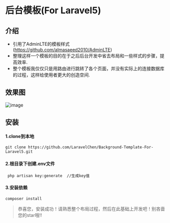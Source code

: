 # 后台模板(For Laravel5)

##  介绍
- 引用了AdminLTE的模板样式(https://github.com/almasaeed2010/AdminLTE)
- 整理这样一个模板的目的在于之后后台开发中省去布局和一些样式的步骤，提高效率.
- 整个模板我仅仅只是用路由进行跳转了各个页面，并没有实际上的连接数据库的过程，这样给使用者更大的创造空间.

## 效果图
![image](https://github.com/LaravelChen/Background-Template-For-Laravel5/raw/master/images/adminimg.png)

## 安装
#### 1.clone到本地
```
git clone https://github.com/LaravelChen/Background-Template-For-Laravel5.git
```
#### 2.根目录下创建.env文件
```
 php artisan key:generate  //生成key值
```

#### 3.安装依赖
```
composer install
```
> 恭喜您，安装成功！请熟悉整个布局过程，然后在此基础上开发吧！别吝啬您的star哦!!